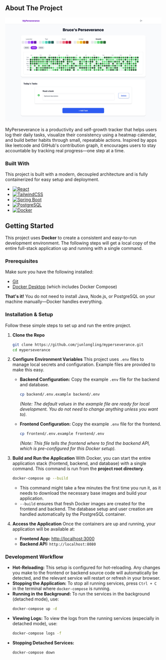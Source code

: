 <!-- ABOUT THE PROJECT -->
## About The Project

![MyPerseverance][product-screenshot]

MyPerseverance is a productivity and self-growth tracker that helps users log their daily tasks, visualize their consistency using a heatmap calendar, and build better habits through small, repeatable actions. Inspired by apps like leetcode and GitHub's contribution graph, it encourages users to stay accountable by tracking real progress—one step at a time.


### Built With
This project is built with a modern, decoupled architecture and is fully containerized for easy setup and deployment.

* [![React][React.js]][React-url]
* [![TailwindCSS][TailwindCSS-badge]][TailwindCSS-url]
* [![Spring Boot][SpringBoot-badge]][SpringBoot-url]
* [![PostgreSQL][PostgreSQL-badge]][PostgreSQL-url]
* [![Docker][Docker-badge]][Docker-url]
  
<!-- GETTING STARTED -->
## Getting Started

This project uses **Docker** to create a consistent and easy-to-run development environment. The following steps will get a local copy of the entire full-stack application up and running with a single command.

### Prerequisites

Make sure you have the following installed:

*   [Git](https://git-scm.com/downloads)
*   [Docker Desktop](https://www.docker.com/products/docker-desktop/) (which includes Docker Compose)

**That's it!** You do not need to install Java, Node.js, or PostgreSQL on your machine manually—Docker handles everything.


### Installation & Setup
Follow these simple steps to set up and run the entire project.

1.  **Clone the Repo**
    ```sh
    git clone https://github.com/junlongling/myperseverance.git
    cd myperseverance
    ```
2.  **Configure Environment Variables**
    This project uses `.env` files to manage local secrets and configuration. Example files are provided to make this easy.

    *   **Backend Configuration:** Copy the example `.env` file for the backend and database.
        ```sh
        cp backend/.env.example backend/.env
        ```
        *(Note: The default values in the example file are ready for local development. You do not need to change anything unless you want to).*

    *   **Frontend Configuration:** Copy the example `.env` file for the frontend.
        ```sh
        cp frontend/.env.example frontend/.env
        ```
        *(Note: This file tells the frontend where to find the backend API, which is pre-configured for this Docker setup).*

3.  **Build and Run the Application**
    With Docker, you can start the entire application stack (frontend, backend, and database) with a single command. This command is run from the **project root directory**.

    ```sh
    docker-compose up --build
    ```
    *   This command might take a few minutes the first time you run it, as it needs to download the necessary base images and build your application.
    *   `--build` ensures that fresh Docker images are created for the frontend and backend. The database setup and user creation are handled automatically by the PostgreSQL container.

4.  **Access the Application**
    Once the containers are up and running, your application will be available at:

    *   **Frontend App:** [http://localhost:3000](http://localhost:3000)
    *   **Backend API:** `http://localhost:8080`

### Development Workflow

*   **Hot-Reloading:** This setup is configured for hot-reloading. Any changes you make to the frontend or backend source code will automatically be detected, and the relevant service will restart or refresh in your browser.
*   **Stopping the Application:** To stop all running services, press `Ctrl + C` in the terminal where `docker-compose` is running.
*   **Running in the Background:** To run the services in the background (detached mode), use:
    ```sh
    docker-compose up -d
    ```
*   **Viewing Logs:** To view the logs from the running services (especially in detached mode), use:
    ```sh
    docker-compose logs -f
    ```
*   **Stopping Detached Services:**
    ```sh
    docker-compose down
    ```

<!-- MARKDOWN LINKS & IMAGES -->
<!-- https://www.markdownguide.org/basic-syntax/#reference-style-links -->
[product-screenshot]: images/my.png
[React.js]: https://img.shields.io/badge/React-20232A?style=for-the-badge&logo=react&logoColor=61DAFB
[React-url]: https://reactjs.org/
[TailwindCSS-badge]: https://img.shields.io/badge/TailwindCSS-0ea5e9?style=for-the-badge&logo=tailwindcss&logoColor=white
[TailwindCSS-url]: https://tailwindcss.com/
[SpringBoot-badge]: https://img.shields.io/badge/Spring_Boot-6DB33F?style=for-the-badge&logo=springboot&logoColor=white
[SpringBoot-url]: https://spring.io/projects/spring-boot
[PostgreSQL-badge]: https://img.shields.io/badge/PostgreSQL-316192?style=for-the-badge&logo=postgresql&logoColor=white
[PostgreSQL-url]: https://www.postgresql.org/
[Docker-badge]: https://img.shields.io/badge/Docker-2496ED?style=for-the-badge&logo=docker&logoColor=white
[Docker-url]: https://www.docker.com/
